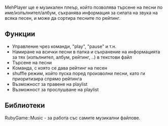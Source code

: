 MehPlayer ще е музикален плеър, който позволява търсене на песни по
име/изпълнител/албум, съхранява информация за силата на звука на всяка песен,
и може да сортира песните по рейтинг.

Функции
-------

* Управление чрез команди, "play", "pause" и т.н.
* Намиране на всички песни в папка и съхранение на информацията за тях
  (изпълнител, албум, рейтинг, ..) в текстови файл
* Tърсене на песни
* Kоманда, с която се дава рейтинг на песен
* shuffle режим, който пуска поред произволни песни, като ги приоритизира
  спрямо рейтинга
* Възможност за правене на playlist
* Възможност за прослушване на playlist

Библиотеки
----------

RubyGame::Music - за работа със самите музикални файлове.